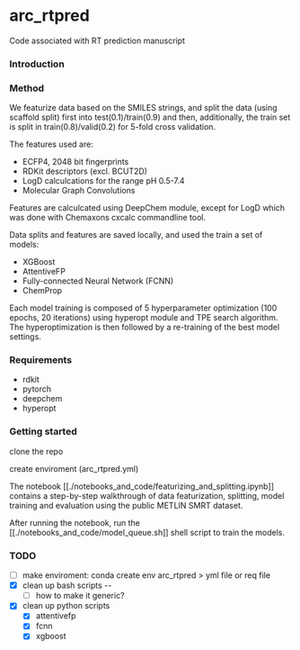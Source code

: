 # arc_rtpred
Code associated with RT prediction manuscript

### Introduction


### Method
We featurize data based on the SMILES strings, and split the data (using scaffold split) first into test(0.1)/train(0.9) and then, additionally, the train set is split in train(0.8)/valid(0.2) for 5-fold cross validation.

The features used are:

- ECFP4, 2048 bit fingerprints
- RDKit descriptors (excl. BCUT2D)
- LogD calculcations for the range pH 0.5-7.4
- Molecular Graph Convolutions

Features are calculcated using DeepChem module, except for LogD which was done with Chemaxons cxcalc commandline tool.

Data splits and features are saved locally, and used the train a set of models:

- XGBoost
- AttentiveFP
- Fully-connected Neural Network (FCNN)
- ChemProp

Each model training is composed of 5 hyperparameter optimization (100 epochs, 20 iterations) using hyperopt module and TPE search algorithm. The hyperoptimization is then followed by a re-training of the best model settings.

### 


### Requirements
- rdkit
- pytorch
- deepchem
- hyperopt


### Getting started

clone the repo 

create enviroment (arc_rtpred.yml)

The notebook [[./notebooks_and_code/featurizing_and_splitting.ipynb]] contains a step-by-step walkthrough of data featurization, splitting, model training and evaluation using the public METLIN SMRT dataset.

After running the notebook, run the [[./notebooks_and_code/model_queue.sh]] shell script to train the models.

### TODO 

- [ ] make enviroment: conda create env arc_rtpred > yml file or req file
- [x] clean up bash scripts -- 
  - [ ] how to make it generic?
- [x] clean up python scripts
  - [x] attentivefp
  - [x] fcnn
  - [x] xgboost 
